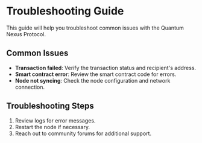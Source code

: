 # Troubleshooting Guide

This guide will help you troubleshoot common issues with the Quantum Nexus Protocol.

## Common Issues

- **Transaction failed**: Verify the transaction status and recipient's address.
- **Smart contract error**: Review the smart contract code for errors.
- **Node not syncing**: Check the node configuration and network connection.

## Troubleshooting Steps

1. Review logs for error messages.
2. Restart the node if necessary.
3. Reach out to community forums for additional support.
